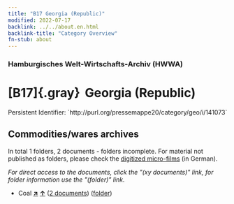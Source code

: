 ```yaml
---
title: "B17 Georgia (Republic)"
modified: 2022-07-17
backlink: ../../about.en.html
backlink-title: "Category Overview"
fn-stub: about
---
```


### Hamburgisches Welt-Wirtschafts-Archiv (HWWA)

# [B17]{.gray}&#8201; Georgia (Republic)

<div class="hint">Persistent Identifier: `http://purl.org/pressemappe20/category/geo/i/141073`</div>







## Commodities/wares archives









In total 1 folders, 2 documents - folders incomplete.
For material not published as folders, please check the [digitized micro-films](/film/h1_wa.de.html) (in German).

_For direct access to the documents, click the "(xy documents)" link, for folder information use the "(folder)" link._


- Coal [**&nearr;**](../../../ware/i/143120/about.en.html "Coal (xXX all over the world)") [**&uarr;**](../../../ware/about.en.html#PRB02.01 "Ware category system") (<a href="https://pm20.zbw.eu/iiifview/folder/wa/143120,141073" title="about: Coal : Georgia (Republic)" target="_blank">2 documents</a>) ([folder](../../../../folder/wa/1431xx/143120/1410xx/141073/about.en.html))




